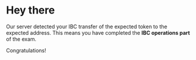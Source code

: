 # Hey there

Our server detected your IBC transfer of the expected token to the expected address. This means you have completed the **IBC operations part** of the exam.

Congratulations!
